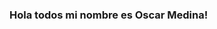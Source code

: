 ### Hola todos mi nombre es Oscar Medina!
<!---
OscarGit12/OscarGit12 is a ✨ special ✨ repository because its `README.md` (this file) appears on your GitHub profile.
You can click the Preview link to take a look at your changes.
--->

